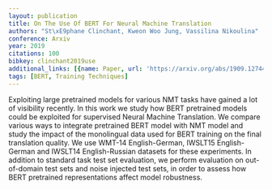 ```yaml
---
layout: publication
title: On The Use Of BERT For Neural Machine Translation
authors: "St\xE9phane Clinchant, Kweon Woo Jung, Vassilina Nikoulina"
conference: Arxiv
year: 2019
citations: 100
bibkey: clinchant2019use
additional_links: [{name: Paper, url: 'https://arxiv.org/abs/1909.12744'}]
tags: [BERT, Training Techniques]
---
```

Exploiting large pretrained models for various NMT tasks have gained a lot of
visibility recently. In this work we study how BERT pretrained models could be
exploited for supervised Neural Machine Translation. We compare various ways to
integrate pretrained BERT model with NMT model and study the impact of the
monolingual data used for BERT training on the final translation quality. We
use WMT-14 English-German, IWSLT15 English-German and IWSLT14 English-Russian
datasets for these experiments. In addition to standard task test set
evaluation, we perform evaluation on out-of-domain test sets and noise injected
test sets, in order to assess how BERT pretrained representations affect model
robustness.
